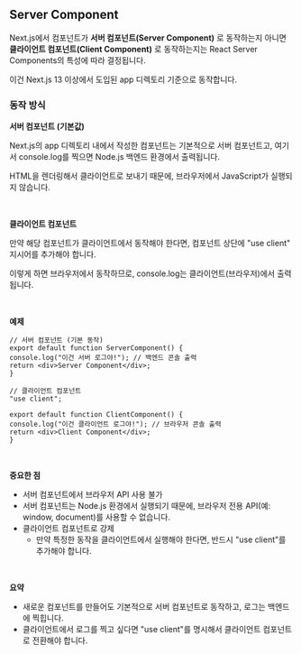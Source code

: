 ## Server Component

Next.js에서 컴포넌트가 **서버 컴포넌트(Server Component)** 로 동작하는지 아니면 **클라이언트 컴포넌트(Client Component)** 로 동작하는지는 React Server Components의 특성에 따라 결정됩니다. 

이건 Next.js 13 이상에서 도입된 app 디렉토리 기준으로 동작합니다.

### 동작 방식

**서버 컴포넌트 (기본값)**

Next.js의 app 디렉토리 내에서 작성한 컴포넌트는 기본적으로 서버 컴포넌트고, 여기서 console.log를 찍으면 Node.js 백엔드 환경에서 출력됩니다.

HTML을 렌더링해서 클라이언트로 보내기 때문에, 브라우저에서 JavaScript가 실행되지 않습니다.

<br>

**클라이언트 컴포넌트**

만약 해당 컴포넌트가 클라이언트에서 동작해야 한다면, 컴포넌트 상단에 "use client" 지시어를 추가해야 합니다.

이렇게 하면 브라우저에서 동작하므로, console.log는 클라이언트(브라우저)에서 출력됩니다.

<br>

**예제**

```tsx
// 서버 컴포넌트 (기본 동작)
export default function ServerComponent() {
console.log("이건 서버 로그야!"); // 백엔드 콘솔 출력
return <div>Server Component</div>;
}

// 클라이언트 컴포넌트
"use client";

export default function ClientComponent() {
console.log("이건 클라이언트 로그야!"); // 브라우저 콘솔 출력
return <div>Client Component</div>;
}
```

<br>

**중요한 점**

- 서버 컴포넌트에서 브라우저 API 사용 불가
- 서버 컴포넌트는 Node.js 환경에서 실행되기 때문에, 브라우저 전용 API(예: window, document)를 사용할 수 없습니다.
- 클라이언트 컴포넌트로 강제
  - 만약 특정한 동작을 클라이언트에서 실행해야 한다면, 반드시 "use client"를 추가해야 합니다.

<br>

**요약**

- 새로운 컴포넌트를 만들어도 기본적으로 서버 컴포넌트로 동작하고, 로그는 백엔드에 찍힙니다.
- 클라이언트에서 로그를 찍고 싶다면 "use client"를 명시해서 클라이언트 컴포넌트로 전환해야 합니다.